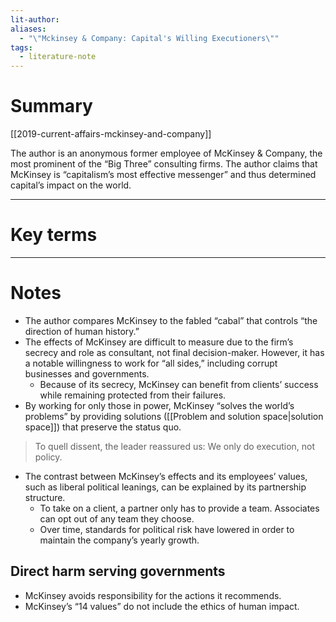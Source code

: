 ```yaml
---
lit-author: 
aliases:
  - "\"Mckinsey & Company: Capital's Willing Executioners\""
tags:
  - literature-note
---
```

# Summary

[[2019-current-affairs-mckinsey-and-company]]

The author is an anonymous former employee of McKinsey & Company, the most prominent of the “Big Three” consulting firms. The author claims that McKinsey is “capitalism’s most effective messenger” and thus determined capital’s impact on the world.

---
# Key terms

---
# Notes

- The author compares McKinsey to the fabled “cabal” that controls “the direction of human history.”
- The effects of McKinsey are difficult to measure due to the firm’s secrecy and role as consultant, not final decision-maker. However, it has a notable willingness to work for “all sides,” including corrupt businesses and governments.
	- Because of its secrecy, McKinsey can benefit from clients’ success while remaining protected from their failures.
- By working for only those in power, McKinsey “solves the world’s problems” by providing solutions ([[Problem and solution space|solution space]]) that preserve the status quo.

> To quell dissent, the leader reassured us: We only do execution, not policy.

- The contrast between McKinsey’s effects and its employees’ values, such as liberal political leanings, can be explained by its partnership structure.
	- To take on a client, a partner only has to provide a team. Associates can opt out of any team they choose.
	- Over time, standards for political risk have lowered in order to maintain the company’s yearly growth.

## Direct harm serving governments

- McKinsey avoids responsibility for the actions it recommends.
- McKinsey’s “14 values” do not include the ethics of human impact.
